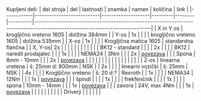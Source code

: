 
Kupljeni deli:
| del stroja | del                       | lastnosti          | znamka  | namen  | količina | link                                                                                                                         |
|------------|---------------------------|--------------------|---------|--------|----------|------------------------------------------------------------------------------------------------------------------------------|
| X in Y os  | krogljično vreteno 1605   | dolžina 384mm      |         | Y-os   | 1x       |                                                                                                                              |
|            | krogljično vreteno 1605   | dolžina 535mm      |         | X-os   | 1x       |                                                                                                                              |
|            | Krogljična matica 1605    | standardna flančna |         | X, Y-os| 2x       |                                                                                                                              |
|            |                           |                    |         |        |          |                                                                                                                              |
|            | BK12 - standard           |                    |         |        | 2x       |                                                                                                                              |
|            | BK12                      | naredil prodajalec |         |        | 1x       |                                                                                                                              |
|            | NEMA24                    | 3Nm                |         |        | 2x       | [povezava](https://www.aliexpress.com/item/1005005758221899.html?spm=a2g0o.order_list.order_list_main.17.39711802tXQMZU)     |
|            | Spona                     | 8mm - 10mm         |         |        | 2x       | [povezava](https://www.aliexpress.com/item/1005006031199563.html?spm=a2g0o.order_list.order_list_main.22.39711802tXQMZU)     |
|            |                           |                    |         |        |          |                                                                                                                              |
|            |                           |                    |         |        |          |                                                                                                                              |
| Z-os       | linearna vretena          | š: 25mm d: 800mm   | NSK     |        | 2x       |                                                                                                                              |
|            | linearni vozički          | š: 25mm            | NSK     |        | 4x       |                                                                                                                              |
|            | Krogljično vreteno        | š: 20 d:?          | Rexroth |        | 1x       |                                                                                                                              |
|            | NEMA34                    | 12Nm               |         |        | 1x       | [povezava](https://www.aliexpress.com/item/1005004187554031.html?spm=a2g0o.order_list.order_list_main.28.71a218028AA583)     |
|            | špindl                    |                    |         |        | 1x       |                                                                                                                              |
|            | frekfenčnik               |                    |         |        | 1x       |                                                                                                                              |
|            | spona                     | 10mm - 14mm        |         |        | 1x       | [povezava](https://www.aliexpress.com/item/1005007298121162.html?spm=a2g0o.order_list.order_list_main.4.71a218028AA583)      |
|            | zavora                    | 24V, max 4Nm       |         |        | 1x       | [povezava](https://www.aliexpress.com/item/1005003626865179.html?spm=a2g0o.order_list.order_list_main.11.71a218028AA583)     |
|            |                           |                    |         |        |          |                                                                                                                              |
| Driverji   |                           |                    |         |        |          |     
